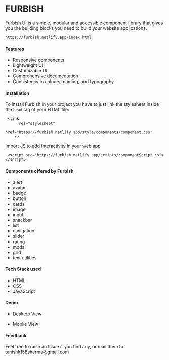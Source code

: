 
# FURBISH 

Furbish UI is a simple, modular and accessible component library that gives you the building blocks you need to build your website applications.
```
https://furbish.netlify.app/index.html
```
#### Features

- Responsive components
- Lightweight UI
- Customizable UI
- Comprehensive documentation
- Consistency in colours, naming, and typography



#### Installation
To install Furbish in your project you have to just link the stylesheet inside the `head` tag of your HTML file:
```
 <link
      rel="stylesheet"
      href="https://furbish.netlify.app/style/components/component.css"
    />
```
Import JS to add interactivity in your web app
```
 <script src="https://furbish.netlify.app/scripts/componentScript.js"></script>
```
#### Components offered by Furbish 

- alert
- avatar
- badge
- button
- cards
- image
- input
- snackbar
- list
- navigation
- slider
- rating
- modal
- grid
- text utilities
 
 

#### Tech Stack used

- HTML
- CSS
- JavaScript

#### Demo
- Desktop View

- Mobile View


#### Feedback
Feel free to raise an Issue if you find any, or  mail them to [tanishk158sharma@gmail.com](mailto:tanishk158sharma@gmail.com)


